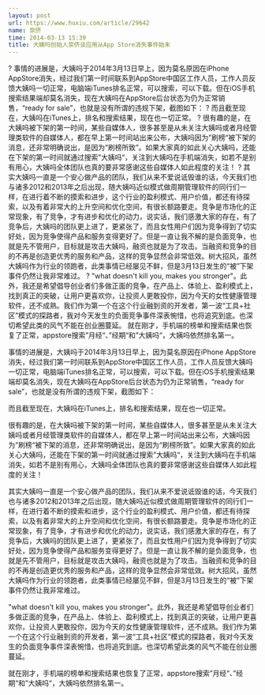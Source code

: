 ```yaml
---
layout: post
url: https://www.huxiu.com/article/29642
name: 祡侪
time: 2014-03-13 15:39
title: 大姨吗创始人祡侪谈应用从App Store消失事件始末
---
```

? 事情的进展是，大姨吗于2014年3月13日早上，因为莫名原因在iPhone AppStore消失，经过我们第一时间联系到AppStore中国区工作人员，工作人员反馈大姨吗一切正常，电脑端iTunes排名正常，可以搜索，可以下载。但在iOS手机搜索结果端却莫名消失，现在大姨吗在AppStore后台状态为仍为正常销售，“ready for sale”，也就是没有所谓的违规下架，截图如下： ? 而且截至现在，大姨吗在iTunes上，排名和搜索结果，现在也一切正常。 ? 很有趣的是，在大姨吗被下架的第一时间，某些自媒体人，很多甚至是从未关注大姨吗或者月经管理类软件的自媒体人，都在早上第一时间站出来公布，大姨吗因为”刷榜“被下架的消息，还非常明确说出，是因为“刷榜所致”。如果大家真的如此关心大姨吗，还能在下架的第一时间就通过搜索”大姨吗“，关注到大姨吗在手机端消失，如若不是别有用心，大姨吗全体团队也真的要非常感谢这些自媒体人如此程度的关注！ ? 其实大姨吗一直是一个安心做产品的团队，我们从来不爱说诋毁谁的话，今天我们也与诸多2012和2013年之后出现，随大姨吗近似模式做周期管理软件的同行们一样，在进行着不断的摸索和进步，这个行业的盈利模式、用户价值，都还有待探索，以及有着非常大的上升空间和优化空间，有很长额路要走。竞争是市场化的正常现象，有了竞争，才有进步和优化的动力，说实话，我们感激大家的存在，有了竞争后，大姨吗的团队更上进了，更紧张了，而且女性用户们因为竞争得到了切实好处，因为竞争使得产品和服务变得更好了。但是一直让我不解的是负面竞争，也就是先不管用户，目标就是攻击大姨吗，融资也就是为了攻击。当融资和竞争的目的不再是创造更优秀的服务和产品，这样的竞争显然会非常低效。树大招风，虽然大姨吗作为行业的领跑者，此类事情已经屡见不鲜，但是3月13日发生的“被”下架事件仍然让我非常难过。 ? "what doesn't kill you, makes you stronger"。此外，我还是希望倡导创业者们多做正面的竞争，在产品上、体验上、盈利模式上，找到真正的突破，让用户更喜欢你，让投资人更敢投你，因为今天的女性健康管理软件，还不成熟。我们作为第一个在这个行业融到资的开发者，第一波“工具+社区”模式的探路者，我对今天发生的负面竞争事件深表惋惜，也将追究到底。也深切希望此类的风气不能在创业圈蔓延。 就在刚才，手机端的榜单和搜索结果也恢复了正常，appstore搜索”月经“、”经期“和”大姨吗“，大姨吗依然排名第一。

事情的进展是，大姨吗于2014年3月13日早上，因为莫名原因在iPhone AppStore消失，经过我们第一时间联系到AppStore中国区工作人员，工作人员反馈大姨吗一切正常，电脑端iTunes排名正常，可以搜索，可以下载。但在iOS手机搜索结果端却莫名消失，现在大姨吗在AppStore后台状态为仍为正常销售，“ready for sale”，也就是没有所谓的违规下架，截图如下：

而且截至现在，大姨吗在iTunes上，排名和搜索结果，现在也一切正常。

很有趣的是，在大姨吗被下架的第一时间，某些自媒体人，很多甚至是从未关注大姨吗或者月经管理类软件的自媒体人，都在早上第一时间站出来公布，大姨吗因为”刷榜“被下架的消息，还非常明确说出，是因为“刷榜所致”。如果大家真的如此关心大姨吗，还能在下架的第一时间就通过搜索”大姨吗“，关注到大姨吗在手机端消失，如若不是别有用心，大姨吗全体团队也真的要非常感谢这些自媒体人如此程度的关注！

其实大姨吗一直是一个安心做产品的团队，我们从来不爱说诋毁谁的话，今天我们也与诸多2012和2013年之后出现，随大姨吗近似模式做周期管理软件的同行们一样，在进行着不断的摸索和进步，这个行业的盈利模式、用户价值，都还有待探索，以及有着非常大的上升空间和优化空间，有很长额路要走。竞争是市场化的正常现象，有了竞争，才有进步和优化的动力，说实话，我们感激大家的存在，有了竞争后，大姨吗的团队更上进了，更紧张了，而且女性用户们因为竞争得到了切实好处，因为竞争使得产品和服务变得更好了。但是一直让我不解的是负面竞争，也就是先不管用户，目标就是攻击大姨吗，融资也就是为了攻击。当融资和竞争的目的不再是创造更优秀的服务和产品，这样的竞争显然会非常低效。树大招风，虽然大姨吗作为行业的领跑者，此类事情已经屡见不鲜，但是3月13日发生的“被”下架事件仍然让我非常难过。

"what doesn't kill you, makes you stronger"。此外，我还是希望倡导创业者们多做正面的竞争，在产品上、体验上、盈利模式上，找到真正的突破，让用户更喜欢你，让投资人更敢投你，因为今天的女性健康管理软件，还不成熟。我们作为第一个在这个行业融到资的开发者，第一波“工具+社区”模式的探路者，我对今天发生的负面竞争事件深表惋惜，也将追究到底。也深切希望此类的风气不能在创业圈蔓延。

就在刚才，手机端的榜单和搜索结果也恢复了正常，appstore搜索”月经“、”经期“和”大姨吗“，大姨吗依然排名第一。

